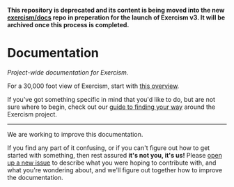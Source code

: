 **This repository is deprecated and its content is being moved into the new [exercism/docs](https://github.com/exercism/docs) repo in preperation for the launch of Exercism v3. It will be archived once this process is completed.**

# Documentation

_Project-wide documentation for Exercism._

For a 30,000 foot view of Exercism, start with [this overview](/about/README.md).

If you've got something specific in mind that you'd like to do, but are not sure where to begin, check out our [guide to finding your way](/finding-your-way.md) around the Exercism project.


---

We are working to improve this documentation.

If you find any part of it confusing, or if you can't figure out how to get started with something, then rest assured **it's not you, it's us!** Please [open up a new issue](https://github.com/exercism/docs/issues) to describe what you were hoping to contribute with, and what you're wondering about, and we'll figure out together how to improve the documentation.
